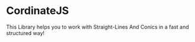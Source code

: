 # CordinateJS
This Library helps you to work with Straight-Lines And Conics in a fast and structured way!
